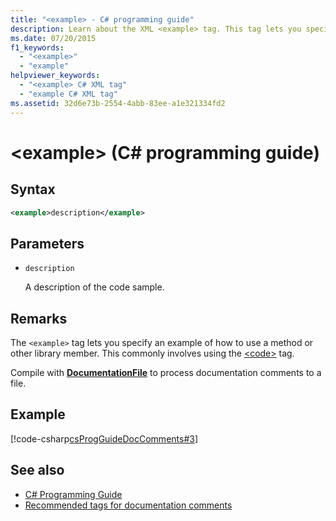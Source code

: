 ```yaml
---
title: "<example> - C# programming guide"
description: Learn about the XML <example> tag. This tag lets you specify an example of how to use a method or other library member.
ms.date: 07/20/2015
f1_keywords:
  - "<example>"
  - "example"
helpviewer_keywords:
  - "<example> C# XML tag"
  - "example C# XML tag"
ms.assetid: 32d6e73b-2554-4abb-83ee-a1e321334fd2
---
```

# \<example> (C# programming guide)

## Syntax

```xml
<example>description</example>
```

## Parameters

- `description`

  A description of the code sample.

## Remarks

The `<example>` tag lets you specify an example of how to use a method or other library member. This commonly involves using the [\<code>](./code.md) tag.

Compile with [**DocumentationFile**](../../language-reference/compiler-options/output.md#documentationfile) to process documentation comments to a file.

## Example

[!code-csharp[csProgGuideDocComments#3](~/samples/snippets/csharp/VS_Snippets_VBCSharp/csProgGuideDocComments/CS/DocComments.cs#3)]

## See also

- [C# Programming Guide](../index.md)
- [Recommended tags for documentation comments](./recommended-tags-for-documentation-comments.md)

